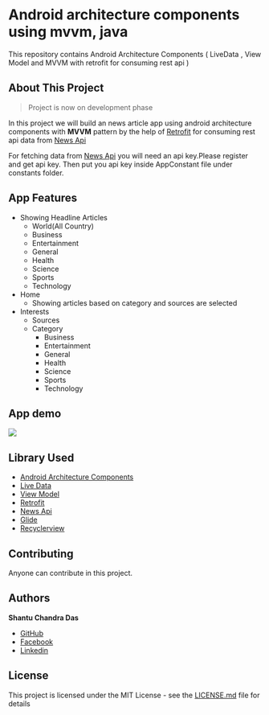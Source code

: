 # Android architecture components using mvvm, java
This repository contains Android Architecture Components ( LiveData , View Model and MVVM with retrofit for consuming rest api ) 

## About This Project

> Project is now on development phase

In this project we will build an news article app using android architecture components with <B>MVVM</B> pattern by the help of [Retrofit](https://square.github.io/retrofit/) for consuming rest api data from [News Api](https://newsapi.org/)

For fetching data from [News Api](https://newsapi.org/) you will need an api key.Please register and get api key.
Then put you api key inside AppConstant file under constants folder.

## App Features
- Showing Headline Articles
    - World(All Country)
    - Business
    - Entertainment
    - General
    - Health
    - Science
    - Sports
    - Technology
- Home
    - Showing articles based on category and sources are selected
- Interests
    - Sources
    - Category
        - Business
        - Entertainment
        - General
        - Health
        - Science
        - Sports
        - Technology
    
## App demo 
<img src="images/app_demo.png">

## Library Used
* [Android Architecture Components](https://developer.android.com/topic/libraries/architecture/)
* [Live Data](https://developer.android.com/topic/libraries/architecture/livedata)
* [View Model](https://developer.android.com/topic/libraries/architecture/viewmodel)
* [Retrofit](https://square.github.io/retrofit/)
* [News Api](https://newsapi.org/)
* [Glide](https://github.com/bumptech/glide)
* [Recyclerview](https://developer.android.com/guide/topics/ui/layout/recyclerview)

## Contributing

Anyone can contribute in this project.

## Authors

**Shantu Chandra Das** 
* [GitHub](https://github.com/shantudash)
* [Facebook](https://www.facebook.com/shantudashbd)
* [Linkedin](https://www.linkedin.com/in/shantudashbd/)


## License

This project is licensed under the MIT License - see the [LICENSE.md](https://github.com/shantudas/Android-Architecture-Components-MVVM-Retrofit-JAVA/blob/master/LICENSE) file for details
